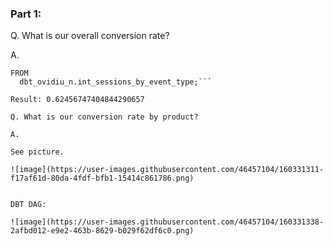 ### Part 1:

Q. What is our overall conversion rate?

A. 

```SELECT SUM(checkout) / COUNT(session_guid)
FROM 
  dbt_ovidiu_n.int_sessions_by_event_type;```

Result: 0.62456747404844290657

Q. What is our conversion rate by product?

A.

See picture.

![image](https://user-images.githubusercontent.com/46457104/160331311-f17af61d-80da-4fdf-bfb1-15414c861786.png)


DBT DAG:

![image](https://user-images.githubusercontent.com/46457104/160331338-2afbd012-e9e2-463b-8629-b029f62df6c0.png)
